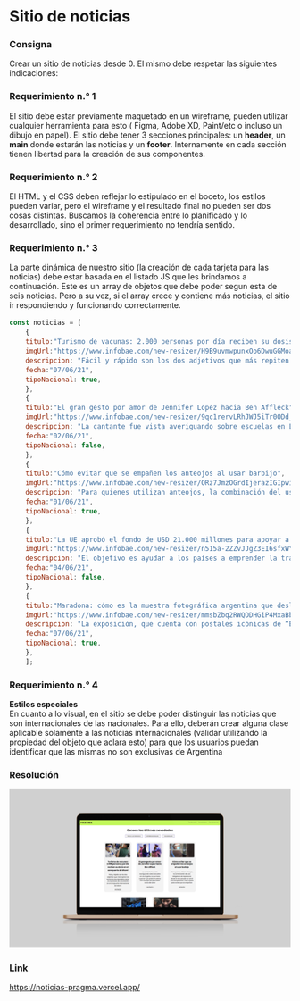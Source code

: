 
# Sitio de noticias

### Consigna
Crear un sitio de noticias desde 0. El mismo debe respetar las siguientes indicaciones:

### Requerimiento n.° 1
El sitio debe estar previamente maquetado en un wireframe, pueden utilizar cualquier herramienta para esto ( Figma, Adobe XD, Paint/etc o incluso un dibujo en papel). El sitio debe tener 3 secciones principales: un **header**, un **main** donde estarán las noticias y un **footer**. Internamente en cada sección tienen libertad para la creación de sus componentes. 

### Requerimiento n.° 2
El HTML y el CSS deben reflejar lo estipulado en el boceto, los estilos pueden variar, pero el
wireframe y el resultado final no pueden ser dos cosas distintas. Buscamos la coherencia
entre lo planificado y lo desarrollado, sino el primer requerimiento no tendría sentido.

### Requerimiento n.° 3
La parte dinámica de nuestro sitio (la creación de cada tarjeta para las noticias) debe estar
basada en el listado JS que les brindamos a continuación. Este es un array de objetos que
debe poder segun esta de seis noticias. Pero a su vez, si el array crece y contiene más
noticias, el sitio ir respondiendo y funcionando correctamente.

```js
const noticias = [
    {
    titulo:"Turismo de vacunas: 2.000 personas por día reciben su dosis en el aeropuerto de Miami",
    imgUrl:"https://www.infobae.com/new-resizer/H9B9uvmwpunxOo6DwuGGMoaVGiE=/265x149/ filters:format(jpg):quality(85)/cloudfront-us-east-1.images.arcpublishing.com/infobae/YXOQB3X5SZ2HPD2SWP2HOCBDZA.jpg",
    descripcion: "Fácil y rápido son los dos adjetivos que más repiten las personas que describen cómo es el proceso de vacunación en el aeropuerto internacional de Miami. En su mayoría son turistas internacionales quienes se inoculan al día en la clínica instalada en la terminal aérea",
    fecha:"07/06/21",
    tipoNacional: true,
    },
    {
    titulo:"El gran gesto por amor de Jennifer Lopez hacia Ben Affleck",
    imgUrl:"https://www.infobae.com/new-resizer/9qc1rervLRhJWJ5iTr0ODd_ctMM=/768x432/filters:format(jpg):quality(85)/cloudfront-us-east-1.images.arcpublishing.com/infobae/MSQDSQCH7NDAFLLCXFS7IO2PFU.jpg",
    descripcion: "La cantante fue vista averiguando sobre escuelas en Los Ángeles, lo que hace suponer que podría mudarse con sus hijos allí para estar cerca del actor",
    fecha:"02/06/21",
    tipoNacional: false,
    },
    {
    titulo:"Cómo evitar que se empañen los anteojos al usar barbijo",
    imgUrl:"https://www.infobae.com/new-resizer/ORz7JmzOGrdIjerazIGIpwiqOHk=/768x432/filters:format(jpg):quality(85)/cloudfront-us-east-1.images.arcpublishing.com/infobae/QVRO3YNJMNGNFP773UOWZYM3FU.jpg",
    descripcion: "Para quienes utilizan anteojos, la combinación del uso obligatorio de tapabocas desde el año pasado se volvió una complicación. Paso a paso para evitar que se empañen",
    fecha:"01/06/21",
    tipoNacional: true,
    },
    {
    titulo:"La UE aprobó el fondo de USD 21.000 millones para apoyar a las regiones más afectadas por la transición verde",
    imgUrl:"https://www.infobae.com/new-resizer/n515a-2ZZvJJgZ3EI6sfxWYm5Lg=/768x432/filters:format(jpg):quality(85)/cloudfront-us-east-1.images.arcpublishing.com/infobae/UEEVG5ND43BTLP5RTK3V62NISM.jpg",
    descripcion: "El objetivo es ayudar a los países a emprender la transición ecológica en su camino hacia una economía libre de emisiones de gases de efecto invernadero a mitad de siglo",
    fecha:"04/06/21",
    tipoNacional: false,
    },
    {
    titulo:"Maradona: cómo es la muestra fotográfica argentina que deslumbra a todos en Serbia",
    imgUrl:"https://www.infobae.com/new-resizer/mmsbZbq2RWQDDHGiP4MxaBbK6RQ=/768x432/filters:format(jpg):quality(85)/cloudfront-us-east-1.images.arcpublishing.com/infobae/TM2UEM7JNZE4JH2SXGPPGPTTOQ.jpg",
    descripcion: "La exposición, que cuenta con postales icónicas de “El Diez” que capturaron los fotógrafos de la agencia de noticias Télam, es uno de los hitos del festival Mes de la Fotografía de Belgrado",
    fecha:"07/06/21",
    tipoNacional: true,
    },
    ];

```

### Requerimiento n.° 4
**Estilos especiales**  
En cuanto a lo visual, en el sitio se debe poder distinguir las noticias que son
internacionales de las nacionales. Para ello, deberán crear alguna clase aplicable solamente
a las noticias internacionales (validar utilizando la propiedad del objeto que aclara esto)
para que los usuarios puedan identificar que las mismas no son exclusivas de Argentina

### Resolución
![Preview](https://github.com/soymilidev/FE-II/blob/main/C08/C08-Mesa/img/img-noticias.png)

### Link
https://noticias-pragma.vercel.app/